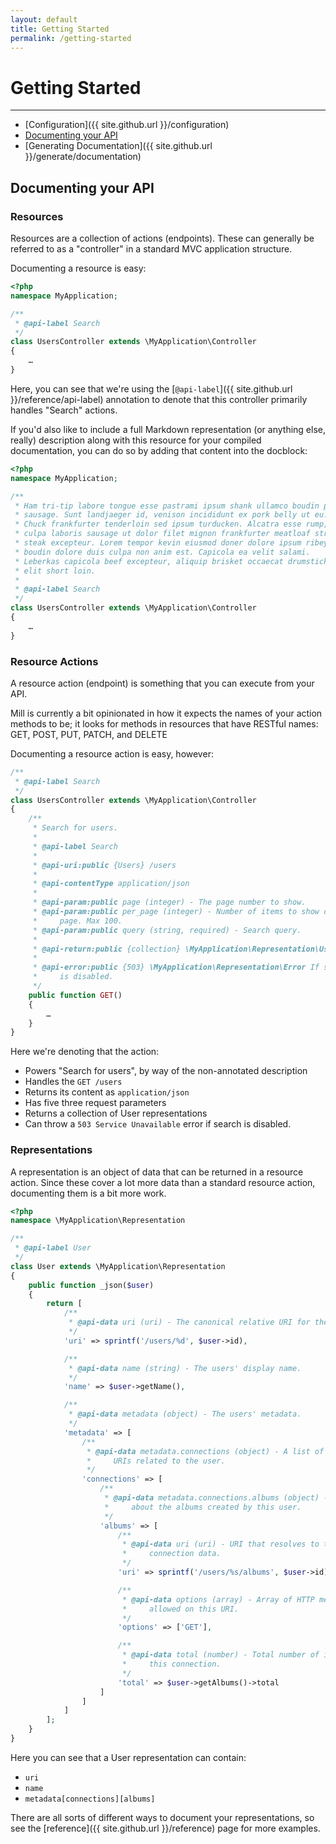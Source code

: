 ```yaml
---
layout: default
title: Getting Started
permalink: /getting-started
---
```


# Getting Started
---

* [Configuration]({{ site.github.url }}/configuration)
* [Documenting your API](#documenting-your-api)
* [Generating Documentation]({{ site.github.url }}/generate/documentation)

## Documenting your API
### Resources
Resources are a collection of actions (endpoints). These can generally be
referred to as a "controller" in a standard MVC application structure.

Documenting a resource is easy:

```php
<?php
namespace MyApplication;

/**
 * @api-label Search
 */
class UsersController extends \MyApplication\Controller
{
    …
}

```

Here, you can see that we're using the
[`@api-label`]({{ site.github.url }}/reference/api-label) annotation to denote
that this controller primarily handles "Search" actions.

If you'd also like to include a full Markdown representation (or anything else,
really) description along with this resource for your compiled documentation,
you can do so by adding that content into the docblock:

```php
<?php
namespace MyApplication;

/**
 * Ham tri-tip labore tongue esse pastrami ipsum shank ullamco boudin pig
 * sausage. Sunt landjaeger id, venison incididunt ex pork belly ut eu.
 * Chuck frankfurter tenderloin sed ipsum turducken. Alcatra esse rump,
 * culpa laboris sausage ut dolor filet mignon frankfurter meatloaf strip
 * steak excepteur. Lorem tempor kevin eiusmod doner dolore ipsum ribeye
 * boudin dolore duis culpa non anim est. Capicola ea velit salami.
 * Leberkas capicola beef excepteur, aliquip brisket occaecat drumstick
 * elit short loin.
 *
 * @api-label Search
 */
class UsersController extends \MyApplication\Controller
{
    …
}
```

### Resource Actions
A resource action (endpoint) is something that you can execute from your API.

Mill is currently a bit opinionated in how it expects the names of your action
methods to be; it looks for methods in resources that have RESTful names: GET,
POST, PUT, PATCH, and DELETE

Documenting a resource action is easy, however:

```php
/**
 * @api-label Search
 */
class UsersController extends \MyApplication\Controller
{
    /**
     * Search for users.
     *
     * @api-label Search
     *
     * @api-uri:public {Users} /users
     *
     * @api-contentType application/json
     *
     * @api-param:public page (integer) - The page number to show.
     * @api-param:public per_page (integer) - Number of items to show on each
     *     page. Max 100.
     * @api-param:public query (string, required) - Search query.
     *
     * @api-return:public {collection} \MyApplication\Representation\User
     *
     * @api-error:public {503} \MyApplication\Representation\Error If search
     *     is disabled.
     */
    public function GET()
    {
        …
    }
}
```

Here we're denoting that the action:

* Powers "Search for users", by way of the non-annotated description
* Handles the `GET /users`
* Returns its content as `application/json`
* Has five three request parameters
* Returns a collection of User representations
* Can throw a `503 Service Unavailable` error if search is disabled.

### Representations
A representation is an object of data that can be returned in a resource action.
Since these cover a lot more data than a standard resource action, documenting
them is a bit more work.

```php
<?php
namespace \MyApplication\Representation

/**
 * @api-label User
 */
class User extends \MyApplication\Representation
{
    public function _json($user)
    {
        return [
            /**
             * @api-data uri (uri) - The canonical relative URI for the user.
             */
            'uri' => sprintf('/users/%d', $user->id),

            /**
             * @api-data name (string) - The users' display name.
             */
            'name' => $user->getName(),

            /**
             * @api-data metadata (object) - The users' metadata.
             */
            'metadata' => [
                /**
                 * @api-data metadata.connections (object) - A list of resource
                 *     URIs related to the user.
                 */
                'connections' => [
                    /**
                     * @api-data metadata.connections.albums (object) - Info
                     *     about the albums created by this user.
                     */
                    'albums' => [
                        /**
                         * @api-data uri (uri) - URI that resolves to the
                         *     connection data.
                         */
                        'uri' => sprintf('/users/%s/albums', $user->id),

                        /**
                         * @api-data options (array) - Array of HTTP methods
                         *     allowed on this URI.
                         */
                        'options' => ['GET'],

                        /**
                         * @api-data total (number) - Total number of items on
                         *     this connection.
                         */
                        'total' => $user->getAlbums()->total
                    ]
                ]
            ]
        ];
    }
}
```

Here you can see that a User representation can contain:

* `uri`
* `name`
* `metadata[connections][albums]`

There are all sorts of different ways to document your representations, so see
the [reference]({{ site.github.url }}/reference) page for more examples.
